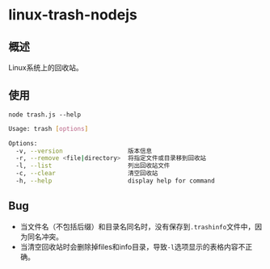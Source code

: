 # linux-trash-nodejs

## 概述
Linux系统上的回收站。

## 使用
`node trash.js --help`
```bash
Usage: trash [options]

Options:
  -v, --version                  版本信息
  -r, --remove <file|directory>  将指定文件或目录移到回收站
  -l, --list                     列出回收站文件
  -c, --clear                    清空回收站
  -h, --help                     display help for command
```

## Bug
- 当文件名（不包括后缀）和目录名同名时，没有保存到`.trashinfo`文件中，因为同名冲突。
- 当清空回收站时会删除掉files和info目录，导致`-l`选项显示的表格内容不正确。